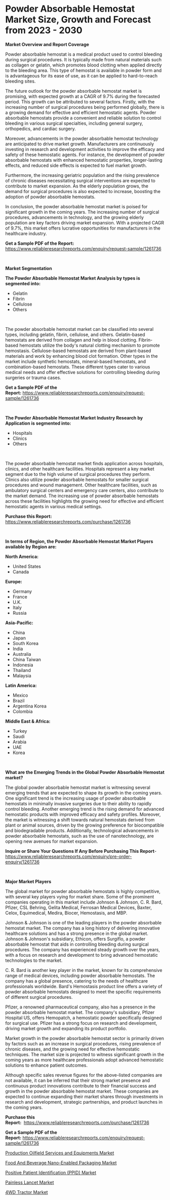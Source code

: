 <p><h1>Powder Absorbable Hemostat Market Size, Growth and Forecast from 2023 - 2030</h1></p><p><strong>Market Overview and Report Coverage</strong></p>
<p><p>Powder absorbable hemostat is a medical product used to control bleeding during surgical procedures. It is typically made from natural materials such as collagen or gelatin, which promotes blood clotting when applied directly to the bleeding area. This type of hemostat is available in powder form and is advantageous for its ease of use, as it can be applied to hard-to-reach bleeding sites.</p><p>The future outlook for the powder absorbable hemostat market is promising, with expected growth at a CAGR of 9.7% during the forecasted period. This growth can be attributed to several factors. Firstly, with the increasing number of surgical procedures being performed globally, there is a growing demand for effective and efficient hemostatic agents. Powder absorbable hemostats provide a convenient and reliable solution to control bleeding in various surgical specialties, including general surgery, orthopedics, and cardiac surgery.</p><p>Moreover, advancements in the powder absorbable hemostat technology are anticipated to drive market growth. Manufacturers are continuously investing in research and development activities to improve the efficacy and safety of these hemostatic agents. For instance, the development of powder absorbable hemostats with enhanced hemostatic properties, longer-lasting effects, and reduced side effects is expected to fuel market growth.</p><p>Furthermore, the increasing geriatric population and the rising prevalence of chronic diseases necessitating surgical interventions are expected to contribute to market expansion. As the elderly population grows, the demand for surgical procedures is also expected to increase, boosting the adoption of powder absorbable hemostats.</p><p>In conclusion, the powder absorbable hemostat market is poised for significant growth in the coming years. The increasing number of surgical procedures, advancements in technology, and the growing elderly population are key factors driving market expansion. With a projected CAGR of 9.7%, this market offers lucrative opportunities for manufacturers in the healthcare industry.</p></p>
<p><strong>Get a Sample PDF of the Report:</strong> <a href="https://www.reliableresearchreports.com/enquiry/request-sample/1261736">https://www.reliableresearchreports.com/enquiry/request-sample/1261736</a></p>
<p>&nbsp;</p>
<p><strong>Market Segmentation</strong></p>
<p><strong>The Powder Absorbable Hemostat Market Analysis by types is segmented into:</strong></p>
<p><ul><li>Gelatin</li><li>Fibrin</li><li>Cellulose</li><li>Others</li></ul></p>
<p>&nbsp;</p>
<p><p>The powder absorbable hemostat market can be classified into several types, including gelatin, fibrin, cellulose, and others. Gelatin-based hemostats are derived from collagen and help in blood clotting. Fibrin-based hemostats utilize the body's natural clotting mechanism to promote hemostasis. Cellulose-based hemostats are derived from plant-based materials and work by enhancing blood clot formation. Other types in the market include synthetic hemostats, mineral-based hemostats, and combination-based hemostats. These different types cater to various medical needs and offer effective solutions for controlling bleeding during surgeries or trauma cases.</p></p>
<p><strong>Get a Sample PDF of the Report:</strong>&nbsp;<a href="https://www.reliableresearchreports.com/enquiry/request-sample/1261736">https://www.reliableresearchreports.com/enquiry/request-sample/1261736</a></p>
<p>&nbsp;</p>
<p><strong>The Powder Absorbable Hemostat Market Industry Research by Application is segmented into:</strong></p>
<p><ul><li>Hospitals</li><li>Clinics</li><li>Others</li></ul></p>
<p>&nbsp;</p>
<p><p>The powder absorbable hemostat market finds application across hospitals, clinics, and other healthcare facilities. Hospitals represent a key market segment due to the high volume of surgical procedures they perform. Clinics also utilize powder absorbable hemostats for smaller surgical procedures and wound management. Other healthcare facilities, such as ambulatory surgical centers and emergency care centers, also contribute to the market demand. The increasing use of powder absorbable hemostats across these facilities highlights the growing need for effective and efficient hemostatic agents in various medical settings.</p></p>
<p><strong>Purchase this Report:</strong>&nbsp; <a href="https://www.reliableresearchreports.com/purchase/1261736">https://www.reliableresearchreports.com/purchase/1261736</a></p>
<p>&nbsp;</p>
<p><strong>In terms of Region, the Powder Absorbable Hemostat Market Players available by Region are:</strong></p>
<p>
    <p> <strong> North America: </strong>
        <ul>
            <li>United States</li>
            <li>Canada</li>
        </ul>
        </p> 
    <p> <strong> Europe: </strong>
        <ul>
            <li>Germany</li>
            <li>France</li>
            <li>U.K.</li>
            <li>Italy</li>
            <li>Russia</li>
        </ul>
        </p> 
    <p> <strong> Asia-Pacific: </strong>
        <ul>
            <li>China</li>
            <li>Japan</li>
            <li>South Korea</li>
            <li>India</li>
            <li>Australia</li>
            <li>China Taiwan</li>
            <li>Indonesia</li>
            <li>Thailand</li>
            <li>Malaysia</li>
        </ul>
        </p> 
    <p> <strong> Latin America: </strong>
        <ul>
            <li>Mexico</li>
            <li>Brazil</li>
            <li>Argentina Korea</li>
            <li>Colombia</li>
        </ul>
        </p> 
    <p> <strong> Middle East & Africa: </strong>
        <ul>
            <li>Turkey</li>
            <li>Saudi</li>
            <li>Arabia</li>
            <li>UAE</li>
            <li>Korea</li>
        </ul>
    </p>
    </p>
<p>&nbsp;</p>
<p><strong>What are the Emerging Trends in the Global Powder Absorbable Hemostat market?</strong></p>
<p><p>The global powder absorbable hemostat market is witnessing several emerging trends that are expected to shape its growth in the coming years. One significant trend is the increasing usage of powder absorbable hemostats in minimally invasive surgeries due to their ability to rapidly control bleeding. Another emerging trend is the rising demand for advanced hemostatic products with improved efficacy and safety profiles. Moreover, the market is witnessing a shift towards natural hemostats derived from plant or animal sources, driven by the growing preference for biocompatible and biodegradable products. Additionally, technological advancements in powder absorbable hemostats, such as the use of nanotechnology, are opening new avenues for market expansion.</p></p>
<p><strong>Inquire or Share Your Questions If Any Before Purchasing This Report</strong>- <a href="https://www.reliableresearchreports.com/enquiry/pre-order-enquiry/1261736">https://www.reliableresearchreports.com/enquiry/pre-order-enquiry/1261736</a></p>
<p>&nbsp;</p>
<p><strong>Major Market Players</strong></p>
<p><p>The global market for powder absorbable hemostats is highly competitive, with several key players vying for market share. Some of the prominent companies operating in this market include Johnson & Johnson, C. R. Bard, Pfizer, CSL Behring, Gelita Medical, Ferrosan Medical Devices, Baxter, Celox, Equimedical, Medira, Biocer, Hemostasis, and MBP.</p><p>Johnson & Johnson is one of the leading players in the powder absorbable hemostat market. The company has a long history of delivering innovative healthcare solutions and has a strong presence in the global market. Johnson & Johnson's subsidiary, Ethicon, offers Surgiflo, a powder absorbable hemostat that aids in controlling bleeding during surgical procedures. The company has experienced steady growth over the years, with a focus on research and development to bring advanced hemostatic technologies to the market.</p><p>C. R. Bard is another key player in the market, known for its comprehensive range of medical devices, including powder absorbable hemostats. The company has a global presence, catering to the needs of healthcare professionals worldwide. Bard's Hemostasis product line offers a variety of powder absorbable hemostats designed to meet the specific requirements of different surgical procedures.</p><p>Pfizer, a renowned pharmaceutical company, also has a presence in the powder absorbable hemostat market. The company's subsidiary, Pfizer Hospital US, offers Hemopatch, a hemostatic powder specifically designed for surgical use. Pfizer has a strong focus on research and development, driving market growth and expanding its product portfolio.</p><p>Market growth in the powder absorbable hemostat sector is primarily driven by factors such as an increase in surgical procedures, rising prevalence of chronic diseases, and the growing need for effective hemostatic techniques. The market size is projected to witness significant growth in the coming years as more healthcare professionals adopt advanced hemostatic solutions to enhance patient outcomes.</p><p>Although specific sales revenue figures for the above-listed companies are not available, it can be inferred that their strong market presence and continuous product innovations contribute to their financial success and growth in the powder absorbable hemostat market. These companies are expected to continue expanding their market shares through investments in research and development, strategic partnerships, and product launches in the coming years.</p></p>
<p><strong>Purchase this Report:</strong>&nbsp;&nbsp;<a href="https://www.reliableresearchreports.com/purchase/1261736">https://www.reliableresearchreports.com/purchase/1261736</a></p>
<p></p>
<p><strong>Get a Sample PDF of the Report:</strong>&nbsp;<a href="https://www.reliableresearchreports.com/enquiry/request-sample/1261736">https://www.reliableresearchreports.com/enquiry/request-sample/1261736</a></p>
<p><p><a href="https://www.linkedin.com/pulse/production-oilfield-services-equipments-market-share/">Production Oilfield Services and Equipments Market</a></p><p><a href="https://www.linkedin.com/pulse/food-beverage-nano-enabled-packaging-market-challenges-opportunities/">Food And Beverage Nano-Enabled Packaging Market</a></p><p><a href="https://www.linkedin.com/pulse/positive-patient-identification-ppid-market-challenges-opportunities/">Positive Patient Identification (PPID) Market</a></p><p><a href="https://medium.com/@nolalockman2023/painless-lancet-market-size-cagr-trends-2024-2030-d02eb76ce966">Painless Lancet Market</a></p><p><a href="https://medium.com/@anibalstamm1912/4wd-tractor-market-size-growth-forecast-2023-2030-2d7269b2b18f">4WD Tractor Market</a></p></p>